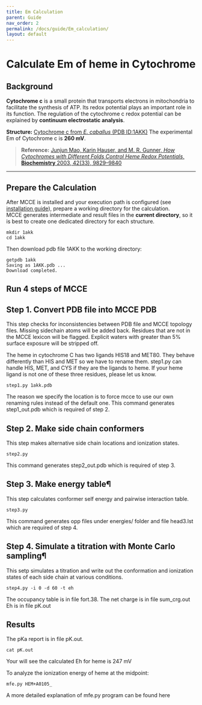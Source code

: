 ```yaml
---
title: Em Calculation
parent: Guide
nav_order: 2
permalink: /docs/guide/Em_calculation/
layout: default
---
```


# Calculate Em of heme in Cytochrome

## Background

**Cytochrome c** is a small protein that transports electrons in mitochondria to facilitate the synthesis of ATP. Its redox potential plays an important role in its function. The regulation of the cytochrome c redox potential can be explained by **continuum electrostatic analysis**.

**Structure:** [Cytochrome c from *E. caballus* (PDB ID:1AKK)](https://www.rcsb.org/structure/1AKK) 
The experimental Em of Cytochrome c is **260 mV**.

> **Reference:** [Junjun Mao, Karin Hauser, and M. R. Gunner, *How Cytochromes with Different Folds Control Heme Redox Potentials*, **Biochemistry** 2003, 42(33), 9829–9840](https://pubmed.ncbi.nlm.nih.gov/12924932/)
---

## Prepare the Calculation
After MCCE is installed and your execution path is configured (see [installation guide](https://gunnerlab.github.io/mcce4_tutorial/docs/installation/)), prepare a working directory for the calculation.  
MCCE generates intermediate and result files in the **current directory**, so it is best to create one dedicated directory for each structure.
```
mkdir 1akk
cd 1akk
```

Then download pdb file 1AKK to the working directory:
```
getpdb 1akk
Saving as 1AKK.pdb ...
Download completed.
```

## Run 4 steps of MCCE
## Step 1. Convert PDB file into MCCE PDB
This step checks for inconsistencies between PDB file and MCCE topology files. Missing sidechain atoms will be added back. Residues that are not in the MCCE lexicon will be flagged. Explicit waters with greater than 5% surface exposure will be stripped off.

The heme in cytochrome C has two ligands HIS18 and MET80. They behave differently than HIS and MET so we have to rename them. step1.py can handle HIS, MET, and CYS if they are the ligands to heme. If your heme ligand is not one of these three residues, please let us know.

```
step1.py 1akk.pdb
```

The reason we specify the location is to force mcce to use our own renaming rules instead of the default one.
This command generates step1_out.pdb which is required of step 2.

## Step 2. Make side chain conformers
This step makes alternative side chain locations and ionization states.

```
step2.py
```

This command generates step2_out.pdb which is required of step 3.


## Step 3. Make energy table¶
This step calculates conformer self energy and pairwise interaction table.

```
step3.py
```
This command generates opp files under energies/ folder and file head3.lst which are required of step 4.


## Step 4. Simulate a titration with Monte Carlo sampling¶
This setp simulates a titration and write out the conformation and ionization states of each side chain at various conditions.

```
step4.py -i 0 -d 60 -t eh
```

The occupancy table is in file fort.38.
The net charge is in file sum_crg.out
Eh is in file pK.out

## Results
The pKa report is in file pK.out.

```
cat pK.out
```
Your will see the calculated Eh for heme is 247 mV

To analyze the ionization energy of heme at the midpoint:
```
mfe.py HEM+A0105_
```

A more detailed explanation of mfe.py program can be found here

